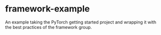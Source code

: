 # framework-example
An example taking the PyTorch getting started project and wrapping it with the best practices of the framework group.
